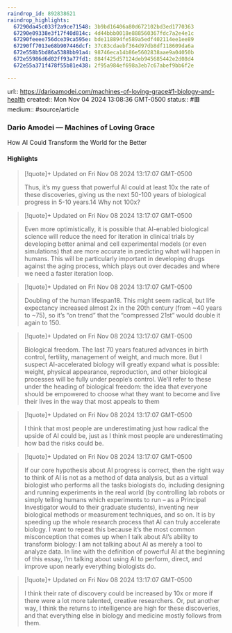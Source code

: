 ```yaml
---
raindrop_id: 892838621
raindrop_highlights:
  67290da45c033f2a9ce71548: 3b9bd16406a80d672102bd3ed1770363
  67290e09338e3f17f40d814c: 4d44bbb0018e888560367fdc7a2e4e1c
  67290feeee756dce39ca595e: bde118894fe589a5edf402114ee1ee89
  67290ff7013e68b907446dcf: 37c83cdaebf364d97db8df118609da6a
  672e558b5bd86a5388bb91a4: 98746eca14b86e5602838aae9a04050b
  672e55986d6d02ff93a77fd1: 884f425d57124deb945685442e2d08d4
  672e55a371f478f55b81e438: 2f95a984ef698a3eb7c67abef9bb6f2e

---
```


url:: https://darioamodei.com/machines-of-loving-grace#1-biology-and-health
created:: Mon Nov 04 2024 13:08:36 GMT-0500
status:: #🟥
medium:: #source/article


### Dario Amodei — Machines of Loving Grace

How AI Could Transform the World for the Better

#### Highlights

> [!quote]+ Updated on Fri Nov 08 2024 13:17:07 GMT-0500
>
> Thus, it’s my guess that powerful AI could at least 10x the rate of these discoveries, giving us the next 50-100 years of biological progress in 5-10 years.14 Why not 100x?

> [!quote]+ Updated on Fri Nov 08 2024 13:17:07 GMT-0500
>
> Even more optimistically, it is possible that AI-enabled biological science will reduce the need for iteration in clinical trials by developing better animal and cell experimental models (or even simulations) that are more accurate in predicting what will happen in humans. This will be particularly important in developing drugs against the aging process, which plays out over decades and where we need a faster iteration loop.

> [!quote]+ Updated on Fri Nov 08 2024 13:17:07 GMT-0500
>
> Doubling of the human lifespan18. This might seem radical, but life expectancy increased almost 2x in the 20th century (from ~40 years to ~75), so it’s “on trend” that the “compressed 21st” would double it again to 150.

> [!quote]+ Updated on Fri Nov 08 2024 13:17:07 GMT-0500
>
> Biological freedom. The last 70 years featured advances in birth control, fertility, management of weight, and much more. But I suspect AI-accelerated biology will greatly expand what is possible: weight, physical appearance, reproduction, and other biological processes will be fully under people’s control. We’ll refer to these under the heading of biological freedom: the idea that everyone should be empowered to choose what they want to become and live their lives in the way that most appeals to them

> [!quote]+ Updated on Fri Nov 08 2024 13:17:07 GMT-0500
>
> I think that most people are underestimating just how radical the upside of AI could be, just as I think most people are underestimating how bad the risks could be.

> [!quote]+ Updated on Fri Nov 08 2024 13:17:07 GMT-0500
>
> If our core hypothesis about AI progress is correct, then the right way to think of AI is not as a method of data analysis, but as a virtual biologist who performs all the tasks biologists do, including designing and running experiments in the real world (by controlling lab robots or simply telling humans which experiments to run – as a Principal Investigator would to their graduate students), inventing new biological methods or measurement techniques, and so on. It is by speeding up the whole research process that AI can truly accelerate biology. I want to repeat this because it’s the most common misconception that comes up when I talk about AI’s ability to transform biology: I am not talking about AI as merely a tool to analyze data. In line with the definition of powerful AI at the beginning of this essay, I’m talking about using AI to perform, direct, and improve upon nearly everything biologists do.

> [!quote]+ Updated on Fri Nov 08 2024 13:17:07 GMT-0500
>
> I think their rate of discovery could be increased by 10x or more if there were a lot more talented, creative researchers. Or, put another way, I think the returns to intelligence are high for these discoveries, and that everything else in biology and medicine mostly follows from them.
